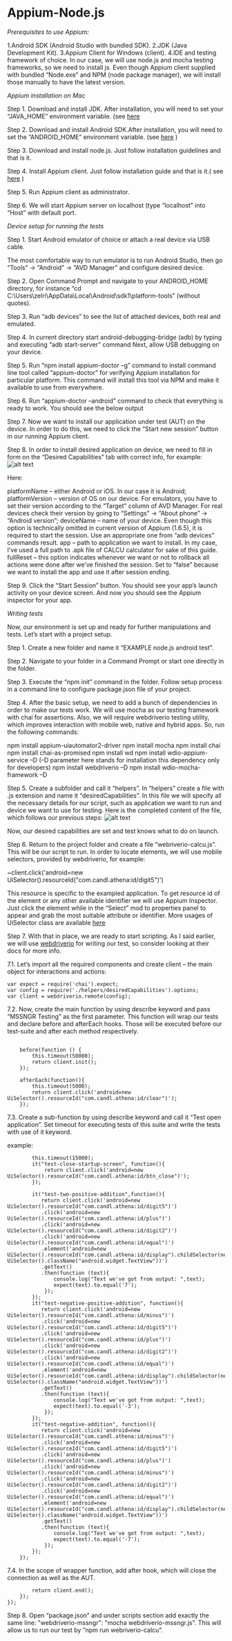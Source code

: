 # Appium-Node.js

*Prerequisites to use Appium:*

1.Android SDK (Android Studio with bundled SDK).
2.JDK (Java Development Kit).
3.Appium Client for Windows (client).
4.IDE and testing framework of choice. In our case, we will use node.js and mocha testing frameworks, so we need to install js. Even though Appium client supplied with bundled “Node.exe” and NPM (node package manager), we will install those manually to have the latest version.

*Appium installation on Mac*

Step 1. Download and install JDK. After installation, you will need to set your “JAVA_HOME” environment variable.
(see [here]( http://www.sajeconsultants.com/how-to-set-java_home-on-mac-os-x/)

Step 2. Download and install Android SDK.After installation, you will need to set the “ANDROID_HOME” environment variable. 
(see [here](https://stackoverflow.com/questions/19986214/setting-android-home-enviromental-variable-on-mac-os-x) )

Step 3. Download and install node.js. Just follow installation guidelines and that is it.

Step 4. Install Appium client. Just follow installation guide and that is it.( see [here](https://github.com/appium/appium-desktop/releases/tag/v1.3.2) )

Step 5. Run Appium client as administrator.

Step 6. We will start Appium server on localhost (type “localhost” into “Host” with default port.

*Device setup for running the tests*

Step 1. Start Android emulator of choice or attach a real device via USB cable.

The most comfortable way to run emulator is to run Android Studio, then go “Tools” → “Android” → “AVD Manager” and configure desired device.

Step 2. Open Command Prompt and navigate to your ANDROID_HOME directory, for instance “cd C:\Users\zelri\AppData\Local\Android\sdk1\platform-tools” (without quotes).

Step 3. Run “adb devices” to see the list of attached devices, both real and emulated.

Step 4. In current directory start android-debugging-bridge (adb) by typing and executing “adb start-server” command
Next, allow USB debugging on your device.

Step 5. Run “npm install appium-doctor –g” command to install command line tool called “appium-doctor” for verifying Appium installation for particular platform. This command will install this tool via NPM and make it available to use from everywhere.

Step 6. Run “appium-doctor –android” command to check that everything is ready to work. You should see the below output

Step 7. Now we want to install our application under test (AUT) on the device. In order to do this, we need to click the “Start new session” button in our running Appium client.

Step 8. In order to install desired application on device, we need to fill in form on the “Desired Capabilities” tab with correct info, for example:
![alt text](https://i2.wp.com/www.softwaretestingmaterial.com/wp-content/uploads/2017/09/Appium-With-NodeJs-11.png?ssl=1)

Here:

platformName – either Android or iOS. In our case it is Android;
platformVersion – version of OS on our device. For emulators, you have to set their version according to the “Target” column of AVD Manager. For real devices check their version by going to “Settings” → “About phone” → “Android version”;
deviceName – name of your device. Even though this option is technically omitted in current version of Appium (1.6.5), it is required to start the session. Use an appropriate one from “adb devices” commands result.
app – path to application we want to install. In my case, I’ve used a full path to .apk file of CALCU calculator for sake of this guide.
fullReset – this option indicates whenever we want or not to rollback all actions were done after we’ve finished the session. Set to “false” because we want to install the app and use it after session ending.

Step 9. Click the “Start Session” button. You should see your app’s launch activity on your device screen. 
And now you should see the Appium inspector for your app.

*Writing tests*

Now, our environment is set up and ready for further manipulations and tests. Let’s start with a project setup.

Step 1. Create a new folder and name it “EXAMPLE node.js android test”.

Step 2. Navigate to your folder in a Command Prompt or start one directly in the folder.

Step 3. Execute the “npm init” command in the folder. Follow setup process in a command line to configure package.json file of your project.

Step 4. After the basic setup, we need to add a bunch of dependencies in order to make our tests work. We will use mocha as our testing framework with chai for assertions. Also, we will require webdriverio testing utility, which improves interaction with mobile web, native and hybrid apps. So, run the following commands:

npm install appium-uiautomator2-driver
npm install mocha
npm install chai
npm install chai-as-promised
npm install wd
npm install wdio-appium-service –D (–D parameter here stands for installation this dependency only for developers)
npm install webdriverio –D
npm install wdio-mocha-framework –D

Step 5. Create a subfolder and call it “helpers”. In “helpers” create a file with .js extension and name it “desiredCapabilities”. In this file we will specify all the necessary details for our script, such as application we want to run and device we want to use for testing. Here is the completed content of the file, which follows our previous steps:
![alt text](https://i0.wp.com/www.softwaretestingmaterial.com/wp-content/uploads/2017/09/Appium-With-NodeJs-15.png?ssl=1)

Now, our desired capabilities are set and test knows what to do on launch.

Step 6. Return to the project folder and create a file “webriverio-calcu.js”. This will be our script to run. In order to locate elements, we will use mobile selectors, provided by webdriverio, for example:

~client.click('android=new UiSelector().resourceId("com.candl.athena:id/digit5")')


This resource is specific to the exampled application. To get resource id of the element or any other available identifier we will use Appium Inspector. Just click the element while in the “Select” mod to properties panel to appear and grab the most suitable attribute or identifier. More usages of UiSelector class are available [here](https://developer.android.com/reference/android/support/test/uiautomator/UiSelector.html)

Step 7. With that in place, we are ready to start scripting. As I said earlier, we will use [webdriverio](http://webdriver.io/) for writing our test, so consider looking at their docs for more info.

7.1. Let’s import all the required components and create client – the main object for interactions and actions:

```var webdriverio = require('webdriverio');
var expect = require('chai').expect;
var config = require('./helpers/desiredCapabilities').options;
var client = webdriverio.remote(config);
```

7.2. Now, create the main function by using describe keyword and pass “MSSNGR Testing” as the first parameter. This function will wrap our tests and declare before and afterEach hooks. Those will be executed before our test-suite and after each method respectively.

```describe('CALCU Testing', function () {
 
    before(function () {
        this.timeout(50000);
        return client.init();
    });
 
    afterEach(function(){
        this.timeout(5000);
        return client.click('android=new UiSelector().resourceId("com.candl.athena:id/clear")');
    });
 ```

7.3. Create a sub-function by using describe keyword and call it “Test open application”. Set timeout for executing tests of this suite and write the tests with use of it keyword.

example:

``` describe("Test open application", function () {
        this.timeout(15000);
        it("test-close-startup-screen", function(){
            return client.click('android=new UiSelector().resourceId("com.candl.athena:id/btn_close")');
        });
         
        it("test-two-positive-addition",function(){
           return client.click('android=new UiSelector().resourceId("com.candl.athena:id/digit5")')
           .click('android=new UiSelector().resourceId("com.candl.athena:id/plus")')
           .click('android=new UiSelector().resourceId("com.candl.athena:id/digit2")')
           .click('android=new UiSelector().resourceId("com.candl.athena:id/equal")')
           .element('android=new UiSelector().resourceId("com.candl.athena:id/display").childSelector(new UiSelector().className("android.widget.TextView"))')
           .getText()
           .then(function (text){
               console.log("Text we've got from output: ",text);
               expect(text).to.equal('7');
            });
        });
        it("test-negative-positive-addition", function(){
           return client.click('android=new UiSelector().resourceId("com.candl.athena:id/minus")')
           .click('android=new UiSelector().resourceId("com.candl.athena:id/digit5")')
           .click('android=new UiSelector().resourceId("com.candl.athena:id/plus")')
           .click('android=new UiSelector().resourceId("com.candl.athena:id/digit2")')
           .click('android=new UiSelector().resourceId("com.candl.athena:id/equal")')
           .element('android=new UiSelector().resourceId("com.candl.athena:id/display").childSelector(new UiSelector().className("android.widget.TextView"))')
           .getText()
           .then(function (text){
               console.log("Text we've got from output: ",text);
               expect(text).to.equal('-3');
            }); 
        });
        it("test-negative-addition", function(){
           return client.click('android=new UiSelector().resourceId("com.candl.athena:id/minus")')
           .click('android=new UiSelector().resourceId("com.candl.athena:id/digit5")')
           .click('android=new UiSelector().resourceId("com.candl.athena:id/plus")')
           .click('android=new UiSelector().resourceId("com.candl.athena:id/minus")')
           .click('android=new UiSelector().resourceId("com.candl.athena:id/digit2")')
           .click('android=new UiSelector().resourceId("com.candl.athena:id/equal")')
           .element('android=new UiSelector().resourceId("com.candl.athena:id/display").childSelector(new UiSelector().className("android.widget.TextView"))')
           .getText()
           .then(function (text){
               console.log("Text we've got from output: ",text);
               expect(text).to.equal('-7');
            }); 
        });
    });
```
7.4. In the scope of wrapper function, add after hook, which will close the connection as well as the AUT.

```after(function() {
        return client.end();
    });
});
```
Step 8. Open “package.json” and under scripts section add exactly the same line: "webdriverio-mssngr": "mocha webdriverio-mssngr.js". This will allow us to run our test by “npm run webriverio-calcu”.














